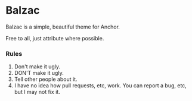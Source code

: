 # Balzac

Balzac is a simple, beautiful theme for Anchor. 

Free to all, just attribute where possible. 

### Rules
1. Don't make it ugly.
2. DON'T make it ugly.
3. Tell other people about it.
4. I have no idea how pull requests, etc, work. You can report a bug, etc, but I may not fix it.